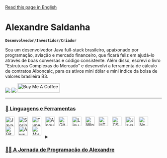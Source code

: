 [Read this page in English](https://github.com/Alexandre-Saldanha/Alexandre-Saldanha/blob/main/README.md)



# Alexandre Saldanha

**`Desenvolvedor/Investidor/Criador`**

  Sou um desenvolvedor Java full-stack brasileiro, apaixonado por programação, aviação e mercado financeiro, que ficará feliz em ajudá-lo através de boas conversas e código consistente. Além disso, escrevi o livro “Estruturas Complexas do Mercado” e desenvolvi a ferramenta de cálculo de contratos Alboncalc, para os ativos mini dólar e mini índice da bolsa de valores brasileira B3.

<div> 
  <a href = "mailto:contatoalexandresaldanha@gmail.com"><img src="https://img.shields.io/badge/-Gmail-%23333?style=for-the-badge&logo=gmail&logoColor=white" target="_blank"></a>
  <a href="https://www.linkedin.com/in/alexandre-saldanha" target="_blank"><img src="https://img.shields.io/badge/-LinkedIn-%230077B5?style=for-the-badge&logo=linkedin&logoColor=white" target="_blank"></a> 
  <a href="https://www.buymeacoffee.com/alexandresaldanha" target="_blank"><img src="https://www.buymeacoffee.com/assets/img/custom_images/orange_img.png" alt="Buy Me A Coffee" style="height: 30px !important; width: 135px !important;></a>
</div>

<div align="center">
  <a href="https://github.com/alexandre-saldanha">
</div>

---
  
### 🧰 Linguagens e Ferramentas

<img align="left" alt="Java" width="30px" style="padding-right:10px;" src="https://cdn.jsdelivr.net/gh/devicons/devicon/icons/java/java-original.svg"/>
<img align="left" alt="Spring" width="30px" style="padding-right:10px;" src="https://cdn.jsdelivr.net/gh/devicons/devicon/icons/spring/spring-original.svg" />
<img align="left" alt="TypeScript" width="30px" style="padding-right:10px;" src="https://cdn.jsdelivr.net/gh/devicons/devicon/icons/typescript/typescript-plain.svg" />
<img align="left" alt="Angular" width="30px" style="padding-right:10px;" src="https://cdn.jsdelivr.net/gh/devicons/devicon/icons/angularjs/angularjs-plain.svg" />
<img align="left" alt="Git" width="30px" style="padding-right:10px;" src="https://cdn.jsdelivr.net/gh/devicons/devicon/icons/git/git-original.svg" />
<img align="left" alt="Linux" width="30px" style="padding-right:10px;" src="https://cdn.jsdelivr.net/gh/devicons/devicon/icons/linux/linux-original.svg" />
<img align="left" alt="Windows" width="30px" style="padding-right:10px;" src="https://cdn.jsdelivr.net/gh/devicons/devicon/icons/windows8/windows8-original.svg" />
<img align="left" alt="HTML" width="30px" style="padding-right:10px;" src="https://cdn.jsdelivr.net/gh/devicons/devicon/icons/html5/html5-plain.svg" />
<img align="left" alt="CSS" width="30px" style="padding-right:10px;" src="https://cdn.jsdelivr.net/gh/devicons/devicon/icons/css3/css3-plain.svg" />
<img align="left" alt="JavaScript" width="30px" style="padding-right:10px;" src="https://cdn.jsdelivr.net/gh/devicons/devicon/icons/javascript/javascript-plain.svg" />
<img align="left" alt="NodeJS" width="30px" style="padding-right:10px;" src="https://cdn.jsdelivr.net/gh/devicons/devicon/icons/nodejs/nodejs-original.svg" />
<img align="left" alt="GitHub" width="30px" style="padding-right:10px;" src="https://cdn.jsdelivr.net/gh/devicons/devicon/icons/github/github-original.svg" />
<img align="left" alt="Aws" width="30px" style="padding-right:10px;" 
src="https://cdn.jsdelivr.net/gh/devicons/devicon/icons/amazonwebservices/amazonwebservices-original.svg" />
<img align="left" alt="Mysql" width="30px" style="padding-right:10px;" 
src="https://cdn.jsdelivr.net/gh/devicons/devicon/icons/mysql/mysql-original.svg" />

<br/>

#

<details>
 <summary><h3>👨‍💻 A Jornada de Programação do Alexandre</h3></summary>

  Minha jornada começou quando eu tinha 5 anos, quando meu pai me deixou usar seu computador pela primeira vez. Aprendi sozinho como usar o Windows cmd e como desenvolver apresentações com animações avançadas no Powerpoint. Quando cresci, continuei a me aprimorar na minha faculdade de Gestão de Tecnologia da Informação e me apaixonei por aprender a programar e a lidar com tudo que envolve a gestão de TI. Tive minhas primeiras oportunidades como desenvolvedor quando tinha 19 anos, quando comecei a programar para amigos e familiares. Durante esse tempo, conheci o mercado financeiro e fiquei muito empolgado, logo aprendi tudo sobre negociação financeira e a microestrutura do mercado, o que me fez perceber a necessidade de desenvolver uma calculadora específica para o dimensionamento da posição de negociação nos ativos futuros e escrever um livro com as melhores práticas operacionais dentro da minha experiência prática adquirida ao longo desses anos. Atualmente, busco meu desenvolvimento profissional como desenvolvedor Java FullStack, a fim de ajudar cada vez mais pessoas ao redor do mundo.

